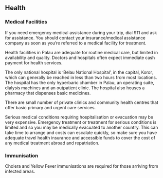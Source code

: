 ## Health

### **Medical Facilities**

If you need emergency medical assistance during your trip, dial 911 and ask for assistance. You should contact your insurance/medical assistance company as soon as you’re referred to a medical facility for treatment.

Health facilities in Palau are adequate for routine medical care, but limited in availability and quality. Doctors and hospitals often expect immediate cash payment for health services.

The only national hospital is ‘Belau National Hospital’, in the capital, Koror, which can generally be reached in less than two hours from most locations. The hospital has the only hyperbaric chamber in Palau, an operating suite, dialysis machines and an outpatient clinic. The hospital also houses a pharmacy that dispenses basic medicines.

There are small number of private clinics and community health centres that offer basic primary and urgent care services.

Serious medical conditions requiring hospitalisation or evacuation may be very expensive. Emergency treatment or treatment for serious conditions is limited and so you may be medically evacuated to another country. This can take time to arrange and costs can escalate quickly, so make sure you have adequate travel health insurance and accessible funds to cover the cost of any medical treatment abroad and repatriation.

### **Immunisation**

Cholera and Yellow Fever immunisations are required for those arriving from infected areas.